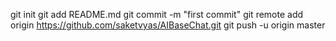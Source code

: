 git init
git add README.md
git commit -m "first commit"
git remote add origin https://github.com/saketvyas/AIBaseChat.git
git push -u origin master